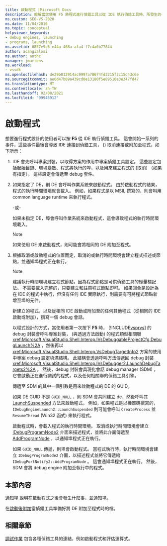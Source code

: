 ```yaml
---
title: 啟動程式 |Microsoft Docs
description: 瞭解當您使用 F5 將程式進行偵錯工具以從 IDE 執行偵錯工具時，所發生的一系列事件。
ms.custom: SEO-VS-2020
ms.date: 11/04/2016
ms.topic: conceptual
helpviewer_keywords:
- debug engines, launching
- programs, launching
ms.assetid: 6857e9c6-e44a-468a-afa4-f7c4a0b77844
author: acangialosi
ms.author: anthc
manager: jmartens
ms.workload:
- vssdk
ms.openlocfilehash: de29b012914ac9997a78674fd3215f2c15d43c6e
ms.sourcegitcommit: ae6d47b09a439cd0e13180f5e89510e3e347fd47
ms.translationtype: MT
ms.contentlocale: zh-TW
ms.lasthandoff: 02/08/2021
ms.locfileid: "99945912"
---
```

# <a name="launch-a-program"></a>啟動程式
想要進行程式設計的使用者可以按 **F5** 從 IDE 執行偵錯工具。 這會開始一系列的事件，這些事件最後會導致 IDE 連接到偵錯工具， () 取消連接或附加至程式，如下所示：

1. IDE 會先呼叫專案封裝，以取得方案的作用中專案偵錯工具設定。 這些設定包括起始目錄、環境變數、程式將執行的埠，以及用來建立程式的 [取消] （如果有指定）。 這些設定會傳遞至 debug 套件。

2. 如果指定了 DE，則 DE 會呼叫作業系統來啟動程式。 由於啟動程式的結果，程式的執行時間環境就會載入。 例如，如果程式是以 MSIL 撰寫的，則會叫用 common language runtime 來執行程式。

    -或-

    如果未指定 DE，埠會呼叫作業系統來啟動程式，這會導致程式的執行時間環境載入。

   > [!NOTE]
   > 如果使用 DE 來啟動程式，則可能會將相同的 DE 附加至程式。

3. 根據取消或啟動程式的位置而定，取消的或執行時間環境會建立程式描述或節點，並通知埠程式正在執行。

   > [!NOTE]
   > 建議執行時間環境建立程式節點，因為程式節點是可供偵錯工具的輕量標記法。 不需要載入完整的，只要建立和註冊程式節點即可。 如果回合是設計為在 IDE 的程式中執行，但沒有任何 IDE 實際執行，則需要有可將程式節點新增至埠的元件。

   新建立的程式，以及從相同 IDE 啟動或附加至的任何其他程式（從相同的 IDE 啟動或附加），撰寫一個 debug 會話。

   以程式設計的方式，當使用者第一次按下 **F5** 時， [!INCLUDE[vsprvs](../../code-quality/includes/vsprvs_md.md)] 的 debug 封裝會呼叫專案封裝， (與透過方法啟動) 的程式類型相關聯 <xref:Microsoft.VisualStudio.Shell.Interop.IVsDebuggableProjectCfg.DebugLaunch%2A> ，然後再以 <xref:Microsoft.VisualStudio.Shell.Interop.VsDebugTargetInfo2> 方案的使用中專案 debug 設定填滿結構。 此結構會透過呼叫方法傳遞回 debug 封裝 <xref:Microsoft.VisualStudio.Shell.Interop.IVsDebugger2.LaunchDebugTargets2%2A> 。 然後，debug 封裝會具現化會話 debug manager (SDM) ，它會啟動正在進行調試的程式，以及任何相關聯的偵錯工具引擎。

   傳遞至 SDM 的其中一個引數是用來啟動程式的 DE 的 GUID。

   如果 DE GUID 不是 `GUID_NULL` ，則 SDM 會共同建立 de，然後呼叫其 [LaunchSuspended](../../extensibility/debugger/reference/idebugenginelaunch2-launchsuspended.md) 方法來啟動程式。 例如，如果程式是以機器碼撰寫的， `IDebugEngineLaunch2::LaunchSuspended` 則可能會呼叫 `CreateProcess` 並 `ResumeThread` (Win32 函式) 來執行程式。

   啟動程式時，會載入程式的執行時間環境。 取消或執行時間環境會建立 [IDebugProgramNode2](../../extensibility/debugger/reference/idebugprogramnode2.md) 介面來描述程式，並將此介面傳遞至 [AddProgramNode](../../extensibility/debugger/reference/idebugportnotify2-addprogramnode.md) ，以通知埠程式正在執行。

   如果 `GUID_NULL` 傳遞，則埠會啟動程式。 當程式執行時，執行時間環境會建立 `IDebugProgramNode2` 介面，以描述程式並將它傳遞給 `IDebugPortNotify2::AddProgramNode` 。 這會通知埠程式正在執行。 然後，SDM 會將 debug engine 附加至執行中的程式。

## <a name="in-this-section"></a>本節內容
 [通知埠](../../extensibility/debugger/notifying-the-port.md) 說明在啟動程式之後會發生什麼事，並通知埠。

 在[啟動後附加](../../extensibility/debugger/attaching-after-a-launch.md)當偵錯工具準備好將 DE 附加至程式時的檔。

## <a name="related-sections"></a>相關章節
 [調試作業](../../extensibility/debugger/debugging-tasks.md) 包含各種偵錯工具的連結，例如啟動程式和評估運算式。
